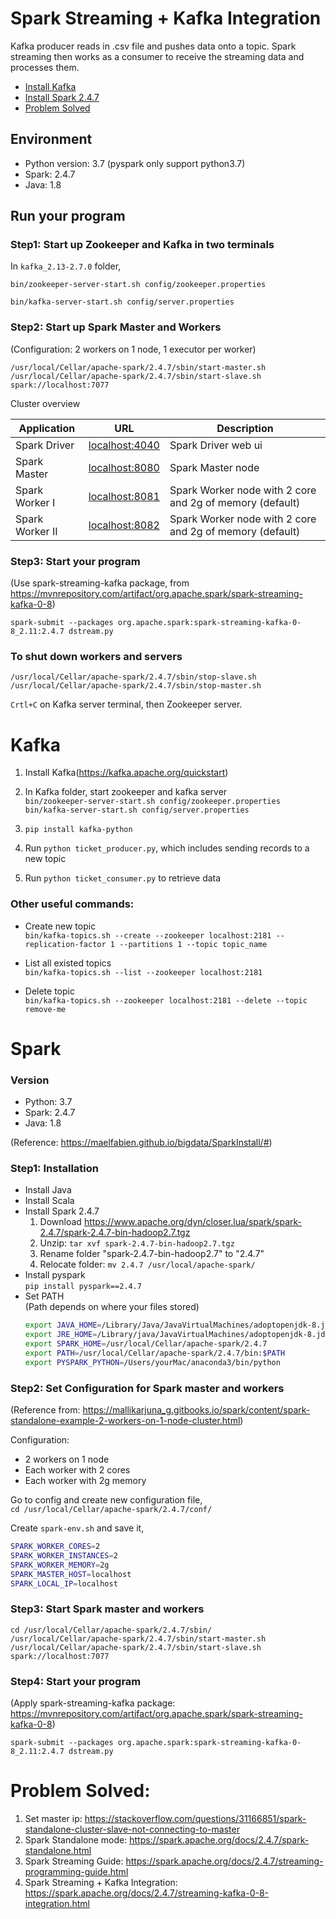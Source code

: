 # Spark Streaming + Kafka Integration
Kafka producer reads in .csv file and pushes data onto a topic. Spark streaming then works as a consumer to receive the streaming data and processes them.

- [Install Kafka](#kafka)
- [Install Spark 2.4.7](#spark)
- [Problem Solved](#problem-solved)

## Environment
- Python version: 3.7 (pyspark only support python3.7)
- Spark: 2.4.7
- Java: 1.8

## Run your program
### Step1: Start up Zookeeper and Kafka in two terminals
In `kafka_2.13-2.7.0` folder,

``bin/zookeeper-server-start.sh config/zookeeper.properties``

``bin/kafka-server-start.sh config/server.properties``

### Step2: Start up Spark Master and Workers
(Configuration: 2 workers on 1 node, 1 executor per worker)

```/usr/local/Cellar/apache-spark/2.4.7/sbin/start-master.sh```
```/usr/local/Cellar/apache-spark/2.4.7/sbin/start-slave.sh spark://localhost:7077```

Cluster overview

| Application     | URL                                      | Description                                                |
| --------------- | ---------------------------------------- | ---------------------------------------------------------- |
| Spark Driver    | [localhost:4040](http://localhost:4040/) | Spark Driver web ui                                        |
| Spark Master    | [localhost:8080](http://localhost:8080/) | Spark Master node                                          |
| Spark Worker I  | [localhost:8081](http://localhost:8081/) | Spark Worker node with 2 core and 2g of memory (default) |
| Spark Worker II | [localhost:8082](http://localhost:8082/) | Spark Worker node with 2 core and 2g of memory (default) |

### Step3: Start your program
(Use spark-streaming-kafka package, from https://mvnrepository.com/artifact/org.apache.spark/spark-streaming-kafka-0-8)

```spark-submit --packages org.apache.spark:spark-streaming-kafka-0-8_2.11:2.4.7 dstream.py```

### To shut down workers and servers
```/usr/local/Cellar/apache-spark/2.4.7/sbin/stop-slave.sh```  
```/usr/local/Cellar/apache-spark/2.4.7/sbin/stop-master.sh```

```Crtl+C``` on Kafka server terminal, then Zookeeper server.


# Kafka
1. Install Kafka(https://kafka.apache.org/quickstart)
2. In Kafka folder, start zookeeper and kafka server  
```bin/zookeeper-server-start.sh config/zookeeper.properties```  
```bin/kafka-server-start.sh config/server.properties```

3. ```pip install kafka-python```
4. Run ```python ticket_producer.py```, which includes sending records to a new topic
5. Run ```python ticket_consumer.py``` to retrieve data



### Other useful commands:
* Create new topic  
```bin/kafka-topics.sh --create --zookeeper localhost:2181 --replication-factor 1 --partitions 1 --topic topic_name```

* List all existed topics  
```bin/kafka-topics.sh --list --zookeeper localhost:2181```

* Delete topic  
```bin/kafka-topics.sh --zookeeper localhost:2181 --delete --topic remove-me```


# Spark
### Version
- Python: 3.7  
- Spark: 2.4.7  
- Java: 1.8  

(Reference: https://maelfabien.github.io/bigdata/SparkInstall/#)

### Step1: Installation
- Install Java
- Install Scala
- Install Spark 2.4.7  
   1. Download https://www.apache.org/dyn/closer.lua/spark/spark-2.4.7/spark-2.4.7-bin-hadoop2.7.tgz  
   2. Unzip: ```tar xvf spark-2.4.7-bin-hadoop2.7.tgz```  
   3. Rename folder "spark-2.4.7-bin-hadoop2.7" to "2.4.7"  
   4. Relocate folder: ```mv 2.4.7 /usr/local/apache-spark/```
- Install pyspark  
   ```pip install pyspark==2.4.7```
- Set PATH  
   (Path depends on where your files stored)  
   ```bash
   export JAVA_HOME=/Library/Java/JavaVirtualMachines/adoptopenjdk-8.jdk/Contents/Home
   export JRE_HOME=/Library/java/JavaVirtualMachines/adoptopenjdk-8.jdk/Contents/Home/jre/
   export SPARK_HOME=/usr/local/Cellar/apache-spark/2.4.7
   export PATH=/usr/local/Cellar/apache-spark/2.4.7/bin:$PATH
   export PYSPARK_PYTHON=/Users/yourMac/anaconda3/bin/python
   ```

### Step2: Set Configuration for Spark master and workers
(Reference from: https://mallikarjuna_g.gitbooks.io/spark/content/spark-standalone-example-2-workers-on-1-node-cluster.html)

Configuration:  
- 2 workers on 1 node  
- Each worker with 2 cores
- Each worker with 2g memory
  
Go to config and create new configuration file,  
```cd /usr/local/Cellar/apache-spark/2.4.7/conf/```  
  
Create `spark-env.sh` and save it, 
```bash  
SPARK_WORKER_CORES=2
SPARK_WORKER_INSTANCES=2
SPARK_WORKER_MEMORY=2g
SPARK_MASTER_HOST=localhost
SPARK_LOCAL_IP=localhost
```

### Step3: Start Spark master and workers  
  ```cd /usr/local/Cellar/apache-spark/2.4.7/sbin/```  
  ```/usr/local/Cellar/apache-spark/2.4.7/sbin/start-master.sh```  
  ```/usr/local/Cellar/apache-spark/2.4.7/sbin/start-slave.sh spark://localhost:7077```   
   
### Step4: Start your program
(Apply spark-streaming-kafka package: https://mvnrepository.com/artifact/org.apache.spark/spark-streaming-kafka-0-8)

```spark-submit --packages org.apache.spark:spark-streaming-kafka-0-8_2.11:2.4.7 dstream.py```  


# Problem Solved:
1. Set master ip: https://stackoverflow.com/questions/31166851/spark-standalone-cluster-slave-not-connecting-to-master  
2. Spark Standalone mode: https://spark.apache.org/docs/2.4.7/spark-standalone.html  
3. Spark Streaming Guide: https://spark.apache.org/docs/2.4.7/streaming-programming-guide.html  
4. Spark Streaming + Kafka Integration: https://spark.apache.org/docs/2.4.7/streaming-kafka-0-8-integration.html
